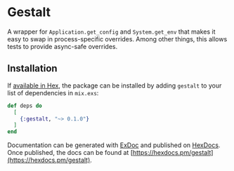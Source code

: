 Gestalt
=======

A wrapper for `Application.get_config` and `System.get_env` that makes it easy
to swap in process-specific overrides. Among other things, this allows tests
to provide async-safe overrides.

## Installation

If [available in Hex](https://hex.pm/docs/publish), the package can be installed
by adding `gestalt` to your list of dependencies in `mix.exs`:

```elixir
def deps do
  [
    {:gestalt, "~> 0.1.0"}
  ]
end
```

Documentation can be generated with [ExDoc](https://github.com/elixir-lang/ex_doc)
and published on [HexDocs](https://hexdocs.pm). Once published, the docs can
be found at [https://hexdocs.pm/gestalt](https://hexdocs.pm/gestalt).
